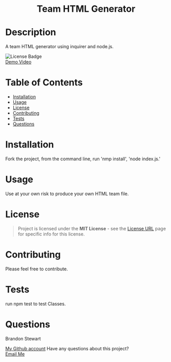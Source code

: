 

<h1 align="center">Team HTML Generator</h1>

# Description 

A team HTML generator using inquirer and node.js.

![License Badge](https://img.shields.io/static/v1?label=license&message=MIT+License&color=brightgreen&style=for-the-badge)
<br />
[Demo Video](https://drive.google.com/file/d/1xMfjE-vorHIG4GmBrNFiXMYYeoZjpPdb/view)
<br />


# Table of Contents 

- [Installation](#installation)
- [Usage](#usage)
- [License](#license)
- [Contributing](#contributing)
- [Tests](#tests)
- [Questions](#questions)

# Installation 

Fork the project, from the command line, run 'nmp install', 'node index.js.'

# Usage  

Use at your own risk to produce your own HTML team file.

# License
> Project is licensed under the **MIT License** - see the [License URL](https://choosealicense.com/licenses/mit) page for specific info for this license.

# Contributing 

Please feel free to contribute.

# Tests 

run npm test to test Classes.

# Questions 

Brandon Stewart

[My Github account](https://github.com/brandon-stewart-rgb)
Have any questions about this project? </br>
<a href="brandon@brandon.com">Email Me</a>  
                
   